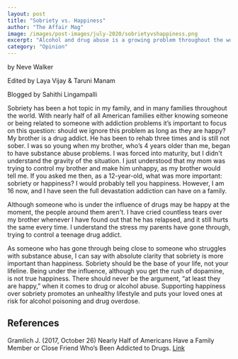```yaml
---
layout: post
title: "Sobriety vs. Happiness"
author: "The Affair Mag"
image: /images/post-images/july-2020/sobrietyvshappiness.png
excerpt: "Alcohol and drug abuse is a growing problem throughout the world, but is it a problem if everyone is happy?"
category: "Opinion"
---
```

by Neve Walker

Edited by Laya Vijay & Taruni Manam

Blogged by Sahithi Lingampalli

Sobriety has been a hot topic in my family, and in many families throughout the world. With nearly half of all American families either knowing someone or being related to someone with addiction problems it’s important to focus on this question: should we ignore this problem as long as they are happy?
My brother is a drug addict. He has been to rehab three times and is still not sober. I was so young when my brother, who’s 4 years older than me, began to have substance abuse problems. I was forced into maturity, but I didn't understand the gravity of the situation. I just understood that my mom was trying to control my brother and make him unhappy, as my brother would tell me. If you asked me then, as a 12-year-old, what was more important: sobriety or happiness? I would probably tell you happiness. However,  I am 16 now, and I have seen the full devastation addiction can have on a family.

Although someone who is under the influence of drugs may be happy at the moment, the people around them aren't. I have cried countless tears over my brother whenever I have found out that he has relapsed, and it still hurts the same every time. I understand the stress my parents have gone through, trying to control a teenage drug addict. 

As someone who has gone through being close to someone who struggles with substance abuse, I can say with absolute clarity that sobriety is more important than happiness. Sobriety should be the base of your life, not your lifeline. Being under the influence, although you get the rush of dopamine, is not true happiness. There should never be the argument, “at least they are happy,” when it comes to drug or alcohol abuse. Supporting happiness over sobriety promotes an unhealthy lifestyle and puts your loved ones at risk for alcohol poisoning and drug overdose. 

## References
Gramlich J. (2017, October 26) Nearly Half of Americans Have a Family Member or Close Friend Who’s Been Addicted to Drugs.
[Link](https://www.pewresearch.org/fact-tank/2017/10/26/nearly-half-of-americans-have-a-family-member-or-close-friend-whos-been-addicted-to-drugs/)
